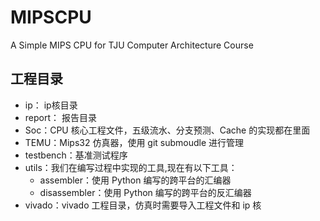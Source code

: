 # MIPSCPU
A Simple MIPS CPU for TJU Computer Architecture Course

## 工程目录
- ip： ip核目录
- report： 报告目录
- Soc：CPU 核心工程文件，五级流水、分支预测、Cache 的实现都在里面
- TEMU：Mips32 仿真器，使用 git submoudle 进行管理
- testbench：基准测试程序
- utils：我们在编写过程中实现的工具,现在有以下工具：
  - assembler：使用 Python 编写的跨平台的汇编器
  - disassembler：使用 Python 编写的跨平台的反汇编器
- vivado：vivado 工程目录，仿真时需要导入工程文件和 ip 核